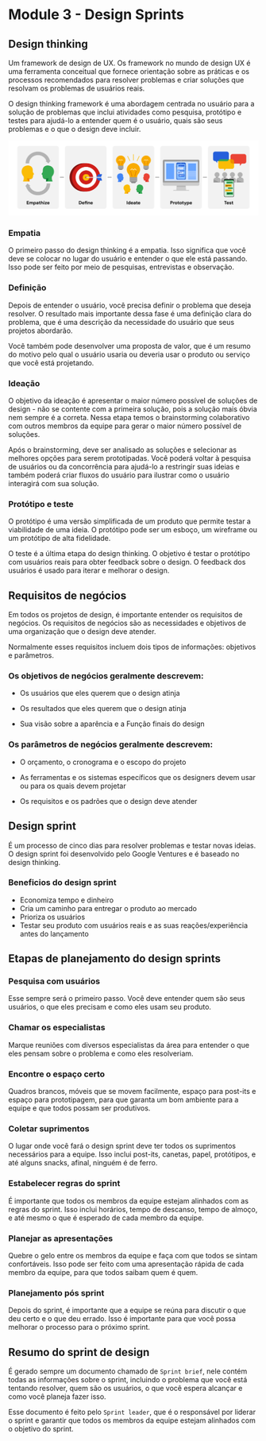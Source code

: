 # Module 3 - Design Sprints

## Design thinking
Um framework de design de UX. Os framework no mundo de design UX é uma ferramenta conceitual que fornece orientação sobre as práticas e os processos recomendados para resolver problemas e criar soluções que resolvam os problemas de usuários reais.

O design thinking framework é uma abordagem centrada no usuário para a solução de problemas que inclui atividades como pesquisa, protótipo e testes para ajudá-lo a entender quem é o usuário, quais são seus problemas e o que o design deve incluir.

![Processos do design thinking](/images/design_thinking.png)

### Empatia
O primeiro passo do design thinking é a empatia. Isso significa que você deve se colocar no lugar do usuário e entender o que ele está passando. Isso pode ser feito por meio de pesquisas, entrevistas e observação.

### Definição
Depois de entender o usuário, você precisa definir o problema que deseja resolver. O resultado mais importante dessa fase é uma definição clara do problema, que é uma descrição da necessidade do usuário que seus projetos abordarão. 

Você também pode desenvolver uma proposta de valor, que é um resumo do motivo pelo qual o usuário usaria ou deveria usar o produto ou serviço que você está projetando.

### Ideação
O objetivo da ideação é apresentar o maior número possível de soluções de design - não se contente com a primeira solução, pois a solução mais óbvia nem sempre é a correta. Nessa etapa temos o brainstorming colaborativo com outros membros da equipe para gerar o maior número possível de soluções. 

Após o brainstorming, deve ser analisado as soluções e selecionar as melhores opções para serem prototipadas. Você poderá voltar à pesquisa de usuários ou da concorrência para ajudá-lo a restringir suas ideias e também poderá criar fluxos do usuário para ilustrar como o usuário interagirá com sua solução.

### Protótipo e teste
O protótipo é uma versão simplificada de um produto que permite testar a viabilidade de uma ideia. O protótipo pode ser um esboço, um wireframe ou um protótipo de alta fidelidade.

O teste é a última etapa do design thinking. O objetivo é testar o protótipo com usuários reais para obter feedback sobre o design. O feedback dos usuários é usado para iterar e melhorar o design.

## Requisitos de negócios
Em todos os projetos de design, é importante entender os requisitos de negócios. Os requisitos de negócios são as necessidades e objetivos de uma organização que o design deve atender.

Normalmente esses requisitos incluem dois tipos de informações: objetivos e parâmetros.


### Os objetivos de negócios geralmente descrevem:

- Os usuários que eles querem que o design atinja

- Os resultados que eles querem que o design atinja

- Sua visão sobre a aparência e a Função finais do design

### Os parâmetros de negócios geralmente descrevem:

- O orçamento, o cronograma e o escopo do projeto

- As ferramentas e os sistemas específicos que os designers devem usar ou para os quais devem projetar

- Os requisitos e os padrões que o design deve atender

## Design sprint
É um processo de cinco dias para resolver problemas e testar novas ideias. O design sprint foi desenvolvido pelo Google Ventures e é baseado no design thinking.

### Beneficios do design sprint
- Economiza tempo e dinheiro
- Cria um caminho para entregar o produto ao mercado
- Prioriza os usuários
- Testar seu produto com usuários reais e as suas reações/experiência antes do lançamento

 ## Etapas de planejamento do design sprints
 ### Pesquisa com usuários
 Esse sempre será o primeiro passo. Você deve entender quem são seus usuários, o que eles precisam e como eles usam seu produto.

 ### Chamar os especialistas
 Marque reuniões com diversos especialistas da área para entender o que eles pensam sobre o problema e como eles resolveriam.

### Encontre o espaço certo
Quadros brancos, móveis que se movem facilmente, espaço para post-its e espaço para prototipagem, para que garanta um bom ambiente para a equipe e que todos possam ser produtivos.

### Coletar suprimentos
O lugar onde você fará o design sprint deve ter todos os suprimentos necessários para a equipe. Isso inclui post-its, canetas, papel, protótipos, e até alguns snacks, afinal, ninguém é de ferro.

### Estabelecer regras do sprint
É importante que todos os membros da equipe estejam alinhados com as regras do sprint. Isso inclui horários, tempo de descanso, tempo de almoço, e até mesmo o que é esperado de cada membro da equipe.

### Planejar as apresentações
Quebre o gelo entre os membros da equipe e faça com que todos se sintam confortáveis. Isso pode ser feito com uma apresentação rápida de cada membro da equipe, para que todos saibam quem é quem.

### Planejamento pós sprint
Depois do sprint, é importante que a equipe se reúna para discutir o que deu certo e o que deu errado. Isso é importante para que você possa melhorar o processo para o próximo sprint.

## Resumo do sprint de design
É gerado sempre um documento chamado de `Sprint brief`, nele contém todas as informações sobre o sprint, incluindo o problema que você está tentando resolver, quem são os usuários, o que você espera alcançar e como você planeja fazer isso.

Esse documento é feito pelo `Sprint leader`, que é o responsável por liderar o sprint e garantir que todos os membros da equipe estejam alinhados com o objetivo do sprint.